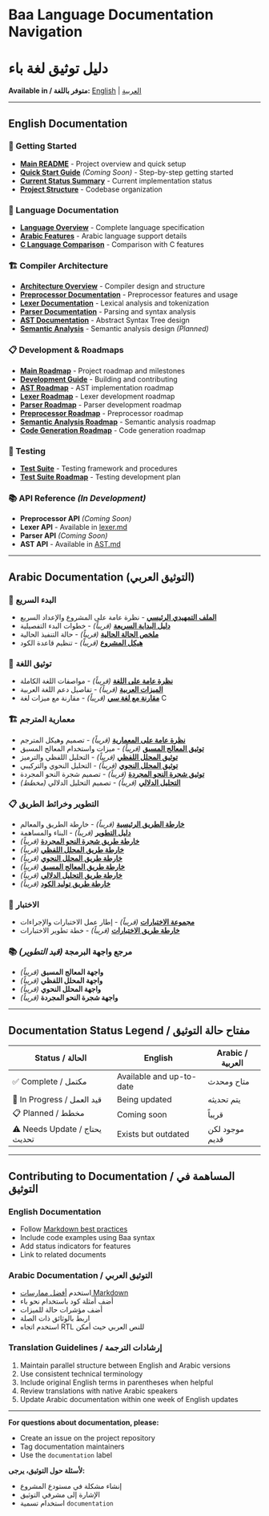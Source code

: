 # Baa Language Documentation Navigation
# دليل توثيق لغة باء

**Available in / متوفر باللغة:** [English](#english-documentation) | [العربية](#arabic-documentation-التوثيق-العربي)

---

## English Documentation

### 📖 Getting Started
- [**Main README**](../README.md) - Project overview and quick setup
- [**Quick Start Guide**](QUICK_START.md) *(Coming Soon)* - Step-by-step getting started
- [**Current Status Summary**](CURRENT_STATUS_SUMMARY.md) - Current implementation status
- [**Project Structure**](project_structure.md) - Codebase organization

### 🔧 Language Documentation  
- [**Language Overview**](language.md) - Complete language specification
- [**Arabic Features**](arabic_support.md) - Arabic language support details
- [**C Language Comparison**](c_comparison.md) - Comparison with C features

### 🏗️ Compiler Architecture
- [**Architecture Overview**](architecture.md) - Compiler design and structure
- [**Preprocessor Documentation**](preprocessor.md) - Preprocessor features and usage
- [**Lexer Documentation**](lexer.md) - Lexical analysis and tokenization
- [**Parser Documentation**](PARSER.md) - Parsing and syntax analysis  
- [**AST Documentation**](AST.md) - Abstract Syntax Tree design
- [**Semantic Analysis**](SEMANTIC_ANALYSIS.md) - Semantic analysis design *(Planned)*

### 📋 Development & Roadmaps
- [**Main Roadmap**](roadmap.md) - Project roadmap and milestones
- [**Development Guide**](development.md) - Building and contributing
- [**AST Roadmap**](AST_ROADMAP.md) - AST implementation roadmap
- [**Lexer Roadmap**](LEXER_ROADMAP.md) - Lexer development roadmap
- [**Parser Roadmap**](PARSER_ROADMAP.md) - Parser development roadmap
- [**Preprocessor Roadmap**](PREPROCESSOR_ROADMAP.md) - Preprocessor roadmap
- [**Semantic Analysis Roadmap**](SEMANTIC_ANALYSIS_ROADMAP.md) - Semantic analysis roadmap
- [**Code Generation Roadmap**](LLVM_CODEGEN_ROADMAP.md) - Code generation roadmap

### 🧪 Testing
- [**Test Suite**](Test_Suite.md) - Testing framework and procedures
- [**Test Suite Roadmap**](Test_Suite_Roadmap.md) - Testing development plan

### 📚 API Reference *(In Development)*
- **Preprocessor API** *(Coming Soon)*
- **Lexer API** - Available in [lexer.md](lexer.md)
- **Parser API** *(Coming Soon)*
- **AST API** - Available in [AST.md](AST.md)

---

## Arabic Documentation (التوثيق العربي)

### 📖 البدء السريع
- [**الملف التمهيدي الرئيسي**](../README_AR.md) - نظرة عامة على المشروع والإعداد السريع
- [**دليل البداية السريعة**](ar/البداية_السريعة.md) *(قريباً)* - خطوات البدء التفصيلية
- [**ملخص الحالة الحالية**](ar/ملخص_الحالة_الحالية.md) *(قريباً)* - حالة التنفيذ الحالية
- [**هيكل المشروع**](ar/هيكل_المشروع.md) *(قريباً)* - تنظيم قاعدة الكود

### 🔧 توثيق اللغة
- [**نظرة عامة على اللغة**](ar/نظرة_عامة_على_اللغة.md) *(قريباً)* - مواصفات اللغة الكاملة
- [**الميزات العربية**](ar/الميزات_العربية.md) *(قريباً)* - تفاصيل دعم اللغة العربية
- [**مقارنة مع لغة سي**](ar/مقارنة_مع_سي.md) *(قريباً)* - مقارنة مع ميزات لغة C

### 🏗️ معمارية المترجم
- [**نظرة عامة على المعمارية**](ar/نظرة_عامة_على_المعمارية.md) *(قريباً)* - تصميم وهيكل المترجم
- [**توثيق المعالج المسبق**](ar/توثيق_المعالج_المسبق.md) *(قريباً)* - ميزات واستخدام المعالج المسبق
- [**توثيق المحلل اللفظي**](ar/توثيق_المحلل_اللفظي.md) *(قريباً)* - التحليل اللفظي والترميز
- [**توثيق المحلل النحوي**](ar/توثيق_المحلل_النحوي.md) *(قريباً)* - التحليل النحوي والتركيبي
- [**توثيق شجرة النحو المجردة**](ar/توثيق_شجرة_النحو_المجردة.md) *(قريباً)* - تصميم شجرة النحو المجردة
- [**التحليل الدلالي**](ar/التحليل_الدلالي.md) *(قريباً)* - تصميم التحليل الدلالي *(مخطط)*

### 📋 التطوير وخرائط الطريق
- [**خارطة الطريق الرئيسية**](ar/خارطة_الطريق_الرئيسية.md) *(قريباً)* - خارطة الطريق والمعالم
- [**دليل التطوير**](ar/دليل_التطوير.md) *(قريباً)* - البناء والمساهمة
- [**خارطة طريق شجرة النحو المجردة**](ar/خارطة_طريق_شجرة_النحو_المجردة.md) *(قريباً)*
- [**خارطة طريق المحلل اللفظي**](ar/خارطة_طريق_المحلل_اللفظي.md) *(قريباً)*
- [**خارطة طريق المحلل النحوي**](ar/خارطة_طريق_المحلل_النحوي.md) *(قريباً)*
- [**خارطة طريق المعالج المسبق**](ar/خارطة_طريق_المعالج_المسبق.md) *(قريباً)*
- [**خارطة طريق التحليل الدلالي**](ar/خارطة_طريق_التحليل_الدلالي.md) *(قريباً)*
- [**خارطة طريق توليد الكود**](ar/خارطة_طريق_توليد_الكود.md) *(قريباً)*

### 🧪 الاختبار
- [**مجموعة الاختبارات**](ar/مجموعة_الاختبارات.md) *(قريباً)* - إطار عمل الاختبارات والإجراءات
- [**خارطة طريق الاختبارات**](ar/خارطة_طريق_الاختبارات.md) *(قريباً)* - خطة تطوير الاختبارات

### 📚 مرجع واجهة البرمجة *(قيد التطوير)*
- **واجهة المعالج المسبق** *(قريباً)*
- **واجهة المحلل اللفظي** *(قريباً)*
- **واجهة المحلل النحوي** *(قريباً)*
- **واجهة شجرة النحو المجردة** *(قريباً)*

---

## Documentation Status Legend / مفتاح حالة التوثيق

| Status / الحالة | English | Arabic / العربية |
|------------------|---------|-------------------|
| ✅ Complete / مكتمل | Available and up-to-date | متاح ومحدث |
| 🔄 In Progress / قيد العمل | Being updated | يتم تحديثه |
| 📋 Planned / مخطط | Coming soon | قريباً |
| ⚠️ Needs Update / يحتاج تحديث | Exists but outdated | موجود لكن قديم |

---

## Contributing to Documentation / المساهمة في التوثيق

### English Documentation
- Follow [Markdown best practices](https://www.markdownguide.org/basic-syntax/)
- Include code examples using Baa syntax
- Add status indicators for features
- Link to related documents

### Arabic Documentation / التوثيق العربي
- استخدم [أفضل ممارسات Markdown](https://www.markdownguide.org/basic-syntax/)
- أضف أمثلة كود باستخدام نحو باء
- أضف مؤشرات حالة للميزات
- اربط بالوثائق ذات الصلة
- استخدم اتجاه RTL للنص العربي حيث أمكن

### Translation Guidelines / إرشادات الترجمة
1. Maintain parallel structure between English and Arabic versions
2. Use consistent technical terminology
3. Include original English terms in parentheses when helpful
4. Review translations with native Arabic speakers
5. Update Arabic documentation within one week of English updates

---

**For questions about documentation, please:**
- Create an issue on the project repository
- Tag documentation maintainers
- Use the `documentation` label

**لأسئلة حول التوثيق، يرجى:**
- إنشاء مشكلة في مستودع المشروع
- الإشارة إلى مشرفي التوثيق
- استخدام تسمية `documentation`
